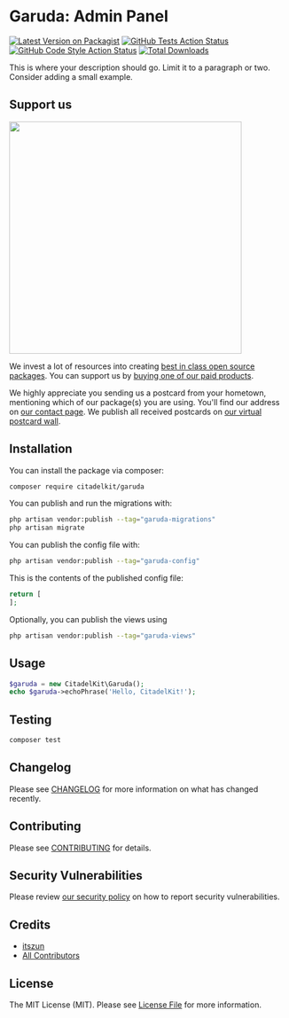 # Garuda: Admin Panel

[![Latest Version on Packagist](https://img.shields.io/packagist/v/citadelkit/garuda.svg?style=flat-square)](https://packagist.org/packages/citadelkit/garuda)
[![GitHub Tests Action Status](https://img.shields.io/github/actions/workflow/status/citadelkit/garuda/run-tests.yml?branch=main&label=tests&style=flat-square)](https://github.com/citadelkit/garuda/actions?query=workflow%3Arun-tests+branch%3Amain)
[![GitHub Code Style Action Status](https://img.shields.io/github/actions/workflow/status/citadelkit/garuda/fix-php-code-style-issues.yml?branch=main&label=code%20style&style=flat-square)](https://github.com/citadelkit/garuda/actions?query=workflow%3A"Fix+PHP+code+style+issues"+branch%3Amain)
[![Total Downloads](https://img.shields.io/packagist/dt/citadelkit/garuda.svg?style=flat-square)](https://packagist.org/packages/citadelkit/garuda)

This is where your description should go. Limit it to a paragraph or two. Consider adding a small example.

## Support us

[<img src="https://github-ads.s3.eu-central-1.amazonaws.com/garuda.jpg?t=1" width="419px" />](https://spatie.be/github-ad-click/garuda)

We invest a lot of resources into creating [best in class open source packages](https://spatie.be/open-source). You can support us by [buying one of our paid products](https://spatie.be/open-source/support-us).

We highly appreciate you sending us a postcard from your hometown, mentioning which of our package(s) you are using. You'll find our address on [our contact page](https://spatie.be/about-us). We publish all received postcards on [our virtual postcard wall](https://spatie.be/open-source/postcards).

## Installation

You can install the package via composer:

```bash
composer require citadelkit/garuda
```

You can publish and run the migrations with:

```bash
php artisan vendor:publish --tag="garuda-migrations"
php artisan migrate
```

You can publish the config file with:

```bash
php artisan vendor:publish --tag="garuda-config"
```

This is the contents of the published config file:

```php
return [
];
```

Optionally, you can publish the views using

```bash
php artisan vendor:publish --tag="garuda-views"
```

## Usage

```php
$garuda = new CitadelKit\Garuda();
echo $garuda->echoPhrase('Hello, CitadelKit!');
```

## Testing

```bash
composer test
```

## Changelog

Please see [CHANGELOG](CHANGELOG.md) for more information on what has changed recently.

## Contributing

Please see [CONTRIBUTING](CONTRIBUTING.md) for details.

## Security Vulnerabilities

Please review [our security policy](../../security/policy) on how to report security vulnerabilities.

## Credits

- [itszun](https://github.com/itszun)
- [All Contributors](../../contributors)

## License

The MIT License (MIT). Please see [License File](LICENSE.md) for more information.
